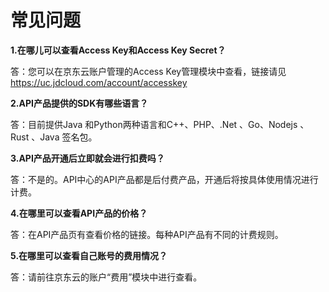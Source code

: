 # 常见问题


**1.在哪儿可以查看Access Key和Access Key Secret？**

答：您可以在京东云账户管理的Access Key管理模块中查看，链接请见 https://uc.jdcloud.com/account/accesskey


**2.API产品提供的SDK有哪些语言？**

答：目前提供Java 和Python两种语言和C++、PHP、.Net 、Go、Nodejs 、Rust 、Java 签名包。


**3.API产品开通后立即就会进行扣费吗？**

答：不是的。API中心的API产品都是后付费产品，开通后将按具体使用情况进行计费。


**4.在哪里可以查看API产品的价格？**

答：在API产品页有查看价格的链接。每种API产品有不同的计费规则。


**5.在哪里可以查看自己账号的费用情况？**

答：请前往京东云的账户“费用”模块中进行查看。
